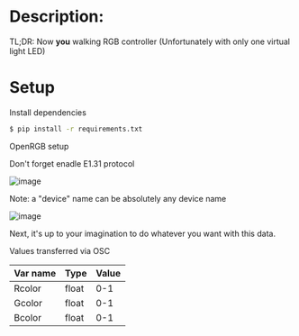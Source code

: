 # Description:

TL;DR: Now **you** walking RGB controller (Unfortunately with only one virtual light LED)

# Setup 

Install dependencies

```bash
$ pip install -r requirements.txt
```
OpenRGB setup

Don't forget enadle E1.31 protocol

![image](https://github.com/Sergey004/E1.31-to-OSC/assets/11889498/78d5cdbc-f4ae-4eea-a753-3697ff50e5bf)


Note: a "device" name can be absolutely any device name 

![image](https://github.com/Sergey004/E1.31-to-OSC/assets/11889498/22c15b11-c8d5-4521-ac1f-8706993e5195)


Next, it's up to your imagination to do whatever you want with this data.

Values transferred via OSC

|Var name|Type|Value|
|---|---|---|
|Rcolor|float|0-1|
|Gcolor|float|0-1|
|Bcolor|float|0-1|
